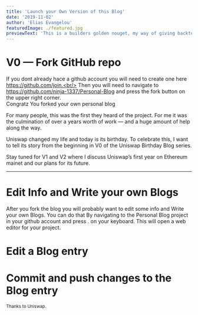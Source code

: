 ```yaml
---
title: 'Launch your Own Version of this Blog'
date: '2019-11-02'
author: 'Elias Evangelou'
featuredImage: ./featured.jpg
previewText: 'This is a builders golden nouget, my way of giving backto the community'
---
```


# V0 — Fork GitHub repo

If you dont already hace a github account you will need to create one here https://github.com/join.<br/>
Then you will need to navigate to https://github.com/ninja-1337/Personal-Blog and press the fork button on the upper right corner.<br/>
Congratz You forked your own personal blog


For many people, this was the first they heard of the project. For me it was the culmination of over a years worth of work — and a huge amount of help along the way.

Uniswap changed my life and today is its birthday. To celebrate this, I want to tell its story from the beginning in V0 of the Uniswap Birthday Blog series.

Stay tuned for V1 and V2 where I discuss Uniswap’s first year on Ethereum mainet and our plans for its future.

---

# Edit Info and Write your own Blogs

After you fork the blog you will probably want to edit some info and Write your own Blogs.
You can do that By navigating to the Personal Blog project in your github account and press . on your keyboard.
This will open a web editor for your project.

# Edit a Blog entry

# Commit and push changes to the Blog entry




<small>Thanks to Uniswap.</small>
